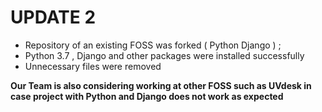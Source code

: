

# UPDATE 2 
- Repository of an existing  FOSS was forked ( Python Django ) ;
- Python 3.7 , Django and other packages were installed successfully 
- Unnecessary files were removed 
 

**Our Team is also considering  working at other FOSS such as **UVdesk** in case project with **Python and Django** does not work as expected**

